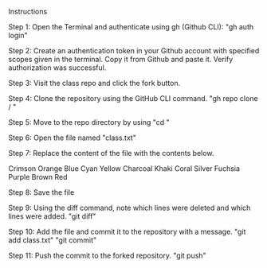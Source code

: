 Instructions

Step 1: Open the Terminal and authenticate using gh (Github CLI):
"gh auth login"

Step 2: Create an authentication token in your Github account with specified scopes given in the terminal. Copy it from Github and paste it. Verify authorization was successful.

Step 3: Visit the class repo and click the fork button.

Step 4: Clone the repository using the GitHub CLI command.
"gh repo clone <YOUR USERNAME>/<REPOSITORY-NAME> "

Step 5: Move to the repo directory by using "cd <REPOSITORY-NAME>"

Step 6: Open the file named "class.txt"

Step 7: Replace the content of the file with the contents below.

Crimson
Orange
Blue
Cyan
Yellow
Charcoal
Khaki
Coral
Silver
Fuchsia
Purple
Brown
Red

Step 8: Save the file

Step 9: Using the diff command, note which lines were deleted and which lines were added.
"git diff"
 
Step 10: Add the file and commit it to the repository with a message.
"git add class.txt"
"git commit"

Step 11: Push the commit to the forked repository.
"git push" 